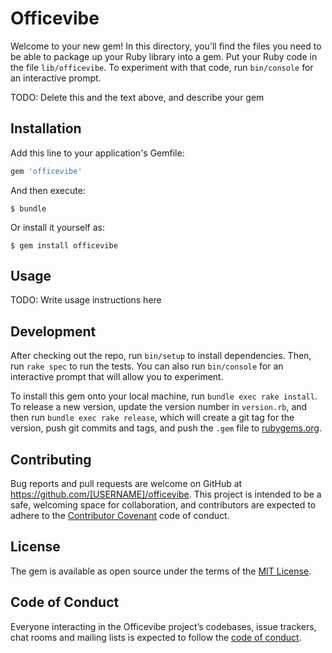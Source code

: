 # Officevibe

Welcome to your new gem! In this directory, you'll find the files you need to be able to package up your Ruby library into a gem. Put your Ruby code in the file `lib/officevibe`. To experiment with that code, run `bin/console` for an interactive prompt.

TODO: Delete this and the text above, and describe your gem

## Installation

Add this line to your application's Gemfile:

```ruby
gem 'officevibe'
```

And then execute:

    $ bundle

Or install it yourself as:

    $ gem install officevibe

## Usage

TODO: Write usage instructions here

## Development

After checking out the repo, run `bin/setup` to install dependencies. Then, run `rake spec` to run the tests. You can also run `bin/console` for an interactive prompt that will allow you to experiment.

To install this gem onto your local machine, run `bundle exec rake install`. To release a new version, update the version number in `version.rb`, and then run `bundle exec rake release`, which will create a git tag for the version, push git commits and tags, and push the `.gem` file to [rubygems.org](https://rubygems.org).

## Contributing

Bug reports and pull requests are welcome on GitHub at https://github.com/[USERNAME]/officevibe. This project is intended to be a safe, welcoming space for collaboration, and contributors are expected to adhere to the [Contributor Covenant](http://contributor-covenant.org) code of conduct.

## License

The gem is available as open source under the terms of the [MIT License](https://opensource.org/licenses/MIT).

## Code of Conduct

Everyone interacting in the Officevibe project’s codebases, issue trackers, chat rooms and mailing lists is expected to follow the [code of conduct](https://github.com/[USERNAME]/officevibe/blob/master/CODE_OF_CONDUCT.md).
